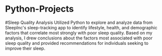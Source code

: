 # Python-Projects

#Sleep Quality Analysis
Utilized Python to explore and analyze data from SleepInc's sleep-tracking app to identify lifestyle, health, and demographic factors that correlate most strongly with poor sleep quality. Based on my analysis, I drew conclusions about the factors most associated with poor sleep quality and provided recommendations for individuals seeking to improve their sleep.
